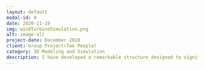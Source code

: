 ```yaml
---
layout: default
modal-id: 9
date: 2020-11-19
img: windTurbineSimulation.png
alt: image-alt
project-date: December 2020
client: Group Project(Two People)
category: 3D Modeling and Simulation
description: I have developed a remarkable structure designed to significantly enhance the energy generation capabilities of small wind turbines. The 3D models were designed by using AutoCAD, and the models were thoroughly validated through simulations conducted using SOLIDWORKS FLOW SIMULATION. It increased the wind turbine's energy generation capability by over 70 percent according to the simulations.
---
```

